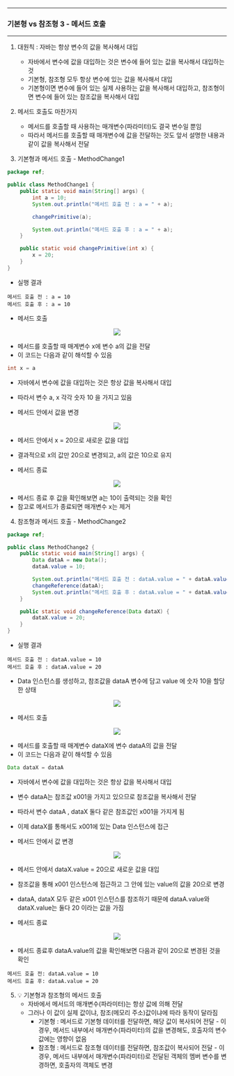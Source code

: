 -----
### 기본형 vs 참조형 3 - 메서드 호출
-----
1. 대원칙 : 자바는 항상 변수의 값을 복사해서 대입
   - 자바에서 변수에 값을 대입하는 것은 변수에 들어 있는 값을 복사해서 대입하는 것
   - 기본형, 참조형 모두 항상 변수에 있는 값을 복사해서 대입
   - 기본형이면 변수에 들어 있는 실제 사용하는 값을 복사해서 대입하고, 참조형이면 변수에 들어 있는 참조값을 복사해서 대입

2. 메서드 호출도 마찬가지
   - 메서드를 호출할 때 사용하는 매개변수(파라미터)도 결국 변수일 뿐임
   - 따라서 메서드를 호출할 때 매개변수에 값을 전달하는 것도 앞서 설명한 내용과 같이 값을 복사해서 전달

3. 기본형과 메서드 호출 - MethodChange1
```java
package ref;

public class MethodChange1 {
    public static void main(String[] args) {
        int a = 10;
        System.out.println("메서드 호출 전 : a = " + a);

        changePrimitive(a);

        System.out.println("메서드 호출 후 : a = " + a);
    }

    public static void changePrimitive(int x) {
        x = 20;
    }
}
```
  - 실행 결과
```
메서드 호출 전 : a = 10
메서드 호출 후 : a = 10
```

   - 메서드 호출
<div align="center">
<img src="https://github.com/user-attachments/assets/bcbc6a88-2bf4-43d8-99ef-f7ca7664d810">
</div>

  - 메서드를 호출할 때 매계변수 x에 변수 a의 값을 전달
  - 이 코드는 다음과 같이 해석할 수 있음
```java
int x = a
```
   - 자바에서 변수에 값을 대입하는 것은 항상 값을 복사해서 대입
   - 따라서 변수 a, x 각각 숫자 10 을 가지고 있음

   - 메서드 안에서 값을 변경
<div align="center">
<img src="https://github.com/user-attachments/assets/ed9d653a-2e3f-4aae-9dfb-6317d707e341">
</div>

   - 메서드 안에서 x = 20으로 새로운 값을 대입
   - 결과적으로 x의 값만 20으로 변경되고, a의 값은 10으로 유지

   - 메서드 종료
<div align="center">
<img src="https://github.com/user-attachments/assets/268e2f69-a718-4ed3-9d38-8ce30198175b">
</div>

   - 메서드 종료 후 값을 확인해보면 a는 10이 출력되는 것을 확인
   - 참고로 메서드가 종료되면 매개변수 x는 제거

4. 참조형과 메서드 호출 - MethodChange2
```java
package ref;

public class MethodChange2 {
    public static void main(String[] args) {
        Data dataA = new Data();
        dataA.value = 10;

        System.out.println("메서드 호출 전 : dataA.value = " + dataA.value);
        changeReference(dataA);
        System.out.println("메서드 호출 후 : dataA.value = " + dataA.value);
    }

    public static void changeReference(Data dataX) {
        dataX.value = 20;
    }
}
```
  - 실행 결과
```
메서드 호출 전 : dataA.value = 10
메서드 호출 후 : dataA.value = 20
```
  - Data 인스턴스를 생성하고, 참조값을 dataA 변수에 담고 value 에 숫자 10을 할당한 상태
<div align="center">
<img src="https://github.com/user-attachments/assets/208232ad-4dd0-4372-a566-f93d9ea0fe99">
</div>

   - 메서드 호출
<div align="center">
<img src="https://github.com/user-attachments/assets/782b27db-568b-4688-aa05-c045b38250d4">
</div>

   - 메서드를 호출할 때 매계변수 dataX에 변수 dataA의 값을 전달
   - 이 코드는 다음과 같이 해석할 수 있음
```java
Data dataX = dataA
```
   - 자바에서 변수에 값을 대입하는 것은 항상 값을 복사해서 대입
   - 변수 dataA는 참조값 x001을 가지고 있으므로 참조값을 복사해서 전달
   - 따라서 변수 dataA , dataX 둘다 같은 참조값인 x001을 가지게 됨
   - 이제 dataX를 통해서도 x001에 있는 Data 인스턴스에 접근

   - 메서드 안에서 값 변경
<div align="center">
<img src="https://github.com/user-attachments/assets/8bed00a9-9206-44ca-99ed-b627af1cb98f">
</div>

   - 메서드 안에서 dataX.value = 20으로 새로운 값을 대입
   - 참조값을 통해 x001 인스턴스에 접근하고 그 안에 있는 value의 값을 20으로 변경
   - dataA, dataX 모두 같은 x001 인스턴스를 참조하기 때문에 dataA.value와 dataX.value는 둘다 20 이라는 값을 가짐

   - 메서드 종료
<div align="center">
<img src="https://github.com/user-attachments/assets/a4d0df9f-dd35-4d7d-b03e-4da8c422190d">
</div>

   - 메서드 종료후 dataA.value의 값을 확인해보면 다음과 같이 20으로 변경된 것을 확인
```
메서드 호출 전: dataA.value = 10
메서드 호출 후: dataA.value = 20
```

5. 💡 기본형과 참조형의 메서드 호출
   - 자바에서 메서드의 매개변수(파라미터)는 항상 값에 의해 전달
   - 그러나 이 값이 실제 값이냐, 참조(메모리 주소)값이냐에 따라 동작이 달라짐
      + 기본형 : 메서드로 기본형 데이터를 전달하면, 해당 값이 복사되어 전달 - 이 경우, 메서드 내부에서 매개변수(파라미터)의 값을 변경해도, 호출자의 변수 값에는 영향이 없음
      + 참조형 : 메서드로 참조형 데이터를 전달하면, 참조값이 복사되어 전달 - 이 경우, 메서드 내부에서 매개변수(파라미터)로 전달된 객체의 멤버 변수를 변경하면, 호출자의 객체도 변경
